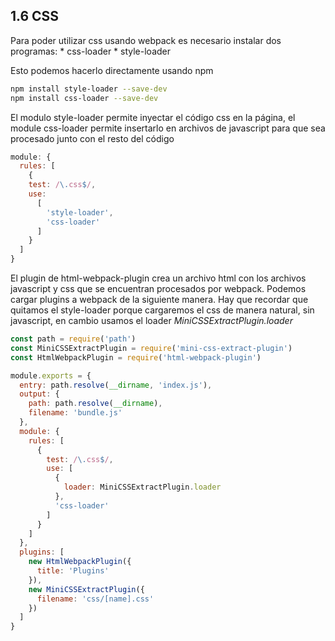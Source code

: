 ## 1.6 CSS

Para poder utilizar css usando webpack es necesario instalar dos
programas: \* css-loader \* style-loader

Esto podemos hacerlo directamente usando npm

``` bash
npm install style-loader --save-dev
npm install css-loader --save-dev
```

El modulo style-loader permite inyectar el código css en la página, el
module css-loader permite insertarlo en archivos de javascript para que
sea procesado junto con el resto del código

``` javascript
module: {
  rules: [
    {
    test: /\.css$/,
    use:
      [
        'style-loader',
        'css-loader'
      ]
    }
  ]
}
```

El plugin de html-webpack-plugin crea un archivo html con los archivos
javascript y css que se encuentran procesados por webpack. Podemos
cargar plugins a webpack de la siguiente manera. Hay que recordar que
quitamos el style-loader porque cargaremos el css de manera natural, sin
javascript, en cambio usamos el loader *MiniCSSExtractPlugin.loader*

``` javascript
const path = require('path')
const MiniCSSExtractPlugin = require('mini-css-extract-plugin')
const HtmlWebpackPlugin = require('html-webpack-plugin')

module.exports = {
  entry: path.resolve(__dirname, 'index.js'),
  output: {
    path: path.resolve(__dirname),
    filename: 'bundle.js'
  },
  module: {
    rules: [
      {
        test: /\.css$/,
        use: [
          {
            loader: MiniCSSExtractPlugin.loader
          },
          'css-loader'
        ]
      }
    ]
  },
  plugins: [
    new HtmlWebpackPlugin({
      title: 'Plugins'
    }),
    new MiniCSSExtractPlugin({
      filename: 'css/[name].css'
    })
  ]
}
```

